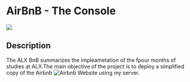 # AirBnB - The Console

![](/home/eng/Documents/BnB.png)

## Description

The ALX BnB summarizes the impleametation of the fpour months of studies at ALX.The main objective of the project is to deploy a simplified copy of the Airbnb ![Airbnb Website](https://www.airbnb.com/) using my server.

